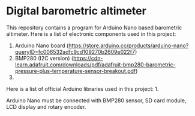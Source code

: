 # Digital barometric altimeter
This repository contains a program for Arduino Nano based barometric altimeter. 
Here is a list of electronic components used in this project:
  1. Arduino Nano board (https://store.arduino.cc/products/arduino-nano?queryID=fc006532adfc9cd109270b2609e022f7)
  2. BMP280 (I2C version) (https://cdn-learn.adafruit.com/downloads/pdf/adafruit-bmp280-barometric-pressure-plus-temperature-sensor-breakout.pdf)
  3. 

Here is a list of official Arduino libraries used in this project:
  1. 

Arduino Nano must be connected with BMP280 sensor, SD card module, LCD display and rotary encoder.
